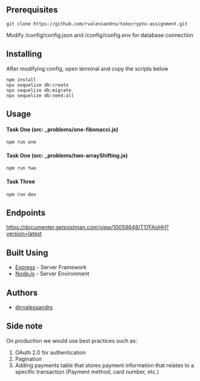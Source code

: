 ## Prerequisites

```
git clone https://github.com/rvalessandro/tokocrypto-assignment.git
```

Modify /config/config.json and /config/config.env for database connection

## Installing

After modifying config, open terminal and copy the scripts below

```
npm install
npx sequelize db:create
npx sequelize db:migrate
npx sequelize db:seed:all
```

## Usage <a name="usage"></a>

#### Task One (src: \_problems/one-fibonacci.js)

```
npm run one
```

#### Task One (src: \_problems/two-arrayShifting.js)

```
npm run two
```

#### Task Three

```
npm run dev
```

## Endpoints

https://documenter.getpostman.com/view/10059648/T17FAoHH?version=latest

## Built Using <a name = "built_using"></a>

- [Express](https://expressjs.com/) - Server Framework
- [NodeJs](https://nodejs.org/en/) - Server Environment

## Authors <a name = "authors"></a>

- [@rvalessandro](https://github.com/rvalessandro)

## Side note
On production we would use best practices such as:
1. OAuth 2.0 for authentication
2. Pagination
3. Adding payments table that stores payment information that relates to a specific transaction (Payment method, card number, etc.)
